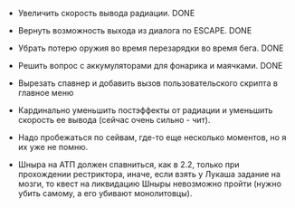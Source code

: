 * Увеличить скорость вывода радиации. DONE

* Вернуть возможность выхода из диалога по ESCAPE. DONE

* Убрать потерю оружия во время перезарядки во время бега. DONE

* Решить вопрос с аккумуляторами для фонарика и маячками. DONE

* Вырезать спавнер и добавить вызов пользовательского скрипта в
главное меню

* Кардинально уменьшить постэффекты от радиации и уменьшить скорость
  ее вывода (сейчас очень сильно - чит).

* Надо пробежаться по сейвам, где-то еще несколько моментов, но я их
уже не помню.

* Шныра на АТП должен спавниться, как в 2.2, только при прохождении
рестриктора, иначе, если взять у Лукаша задание на мозги, то квест на
ликвидацию Шныры невозможно пройти (нужно убить самому, а его убивают
монолитовцы).

